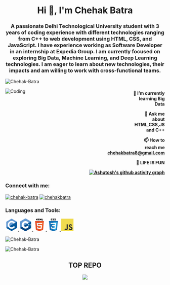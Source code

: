 <h1 align="center">Hi 👋, I'm Chehak Batra</h1>
<h3 align="center">A passionate Delhi Technological University student with 3 years of coding experience with different technologies ranging from C++ to web development using HTML, CSS, and JavaScript. I have experience working as Software Developer in an internship at Expedia Group.
I am currently focused on exploring Big Data, Machine Learning, and Deep Learning technologies. I am eager to learn about new technologies, their impacts and am willing to work with cross-functional teams.</h3>

<p align="left"> <img src="https://komarev.com/ghpvc/?username=Chehak-Batra&label=Profile%20views&color=0e75b6&style=flat" alt="Chehak-Batra" /> </p>
<img align="left" alt="Coding" width="400" height="180" src="https://cdn.dribbble.com/users/2646423/screenshots/5507196/computer.gif">
   
   <h4 align="right">
   🌱 I’m currently learning Big Data


   💬 Ask me about **HTML,CSS,JS and C++**


   📫 How to reach me **chehakbatra8@gmail.com**

    
   👋 LIFE IS FUN
    

[![Ashutosh's github activity graph](https://activity-graph.herokuapp.com/graph?username=Chehak-Batra&theme=dracula)](https://github.com/ashutosh00710/github-readme-activity-graph)


<h3 align="left">Connect with me:</h3>
<p align="left">
<a href="www.linkedin.com/in/chehak-batra![image](https://user-images.githubusercontent.com/76622427/177185377-4d142147-77b1-4e10-aa16-c08a6b15e811.png)
" target="blank"><img align="center" src="https://raw.githubusercontent.com/rahuldkjain/github-profile-readme-generator/master/src/images/icons/Social/linked-in-alt.svg" alt="chehak-batra" height="30" width="40" /></a>
<a href="https://instagram.com/chehakbatra" target="blank"><img align="center" src="https://raw.githubusercontent.com/rahuldkjain/github-profile-readme-generator/master/src/images/icons/Social/instagram.svg" alt="chehakbatra" height="30" width="40" /></a>


<h3 align="left">Languages and Tools:</h3>
<p align="left"> <a href="https://www.cprogramming.com/" target="_blank" rel="noreferrer"> <img src="https://raw.githubusercontent.com/devicons/devicon/master/icons/c/c-original.svg" alt="c" width="40" height="40"/> </a> <a href="https://www.w3schools.com/cpp/" target="_blank" rel="noreferrer"> <img src="https://raw.githubusercontent.com/devicons/devicon/master/icons/cplusplus/cplusplus-original.svg" alt="cplusplus" width="40" height="40"/> </a>
<a href="https://www.w3schools.com/html/" target="_blank" rel="noreferrer"> <img src="https://github.com/devicons/devicon/blob/master/icons/html5/html5-original-wordmark.svg" alt="HTML" width="40" height="40"/> </a><a href="https://www.w3schools.com/css/" target="_blank" rel="noreferrer"> <img src="https://github.com/devicons/devicon/blob/master/icons/css3/css3-original-wordmark.svg" alt="CSS" width="40" height="40"/> </a> <a href="https://www.w3schools.com/js/" target="_blank" rel="noreferrer"> <img src="https://github.com/devicons/devicon/blob/master/icons/javascript/javascript-original.svg" alt="JS" width="40" height="40"/> </a> 
</p>
<p><img src="https://github-readme-stats.vercel.app/api/top-langs?username=Chehak-Batra&show_icons=true&locale=en&layout=compact" alt="Chehak-Batra" /></p>

<p><img src="https://github-readme-streak-stats.herokuapp.com/?user=Chehak-Batra&" alt="Chehak-Batra" /></p>
<h2 align="center">TOP REPO</h2>
<p align="center">
<a href="https://github.com/Chehak-Batra/Diverse-Website-Quiz">
 <img src="https://github-readme-stats.vercel.app/api/pin/?username=Chehak-Batra&repo=Diverse-Website-Quiz&theme=vue-dark&hide_border=true" height="185">
</a>
</p>

